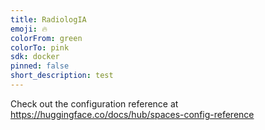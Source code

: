 ```yaml
---
title: RadiologIA
emoji: 🔥
colorFrom: green
colorTo: pink
sdk: docker
pinned: false
short_description: test
---
```


Check out the configuration reference at https://huggingface.co/docs/hub/spaces-config-reference
